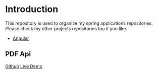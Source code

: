 # Introduction

This repository is used to organize my spring applications repositories.  
Please check my other projects repositories too if you like.

- [Angular](https://github.com/criticow/angular)

## PDF Api

[Github](https://github.com/criticow/spring-pdfapi)
[Live Demo](https://github.com/criticow/angular-html2pdf)